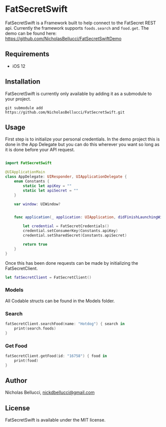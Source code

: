 # FatSecretSwift
FatSecretSwift is a Framework built to help connect to the FatSecret REST api. Currently the framework supports ```foods.search``` and ```food.get```. The demo can be found here: https://github.com/NicholasBellucci/FatSecretSwiftDemo

## Requirements
* iOS 12

## Installation

FatSecretSwift is currently only available by adding it as a submodule to your project.

```git submodule add https://github.com/NicholasBellucci/FatSecretSwift.git```

## Usage

First step is to initialize your personal credentials. In the demo project this is done in the App Delegate but you can do this wherever you want so long as it is done before your API request.

``` Swift

import FatSecretSwift

@UIApplicationMain
class AppDelegate: UIResponder, UIApplicationDelegate {
    enum Constants {
        static let apiKey = ""
        static let apiSecret = ""
    }

    var window: UIWindow?


    func application(_ application: UIApplication, didFinishLaunchingWithOptions launchOptions: [UIApplication.LaunchOptionsKey: Any]?) -> Bool {

        let credential = FatSecretCredentials()
        credential.setConsumerKey(Constants.apiKey)
        credential.setSharedSecret(Constants.apiSecret)

        return true
    }
}
```

Once this has been done requests can be made by initializing the FatSecretClient.

``` Swift
let fatSecretClient = FatSecretClient()
```

### Models

All Codable structs can be found in the Models folder.

### Search

``` Swift
fatSecretClient.searchFood(name: "Hotdog") { search in
    print(search.foods)
}
```

### Get Food

``` Swift
fatSecretClient.getFood(id: "16758") { food in
    print(food)
}
```

## Author

Nicholas Bellucci, nickdbellucci@gmail.com

## License

FatSecretSwift is available under the MIT license.
